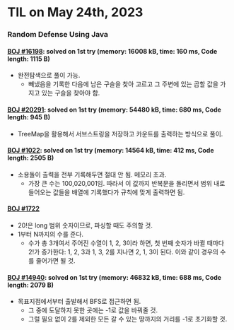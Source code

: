 # **TIL on May 24th, 2023**

### Random Defense Using Java
#### [BOJ #16198](../../../Problem%20Solving/boj/random%20defense/16198-05-24-2023.java): solved on 1st try (memory: 16008 kB, time: 160 ms, Code length: 1115 B)
* 완전탐색으로 풀이 가능.
  - 빼냈음을 기록한 다음에 남은 구슬을 찾아 고르고 그 주변에 있는 곱할 값을 가지고 있는 구슬을 찾아야 함.

#### [BOJ #20291](../../../Problem%20Solving/boj/random%20defense/20291-05-24-2023.java): solved on 1st try (memory: 54480 kB, time: 680 ms, Code length: 945 B)
* TreeMap을 활용해서 서브스트링을 저장하고 카운트를 출력하는 방식으로 풀이.

#### [BOJ #1022](../../../Problem%20Solving/boj/random%20defense/1022-05-24-2023.java): solved on 1st try (memory: 14564 kB, time: 412 ms, Code length: 2505 B)
* 소용돌이 출력을 전부 기록해두면 절대 안 됨. 메모리 초과.
  - 가장 큰 수는 100,020,001임. 따라서 이 값까지 반복문을 돌리면서 범위 내로 들어오는 값들을 배열에 기록했다가 규칙에 맞게 출력하면 됨.

#### [BOJ #1722](../../../Problem%20Solving/boj/random%20defense/1722-05-24-2023.java)
* 20!은 long 범위 숫자이므로, 파싱할 때도 주의할 것.
* 1부터 N까지의 수를 준다.
  - 수가 총 3개여서 주어진 수열이 1, 2, 3이라 하면, 첫 번째 숫자가 바뀔 때마다 2!가 증가한다: 1, 2, 3과 1, 3, 2를 지나면 2, 1, 3이 된다. 이와 같이 경우의 수를 줄어가면 될 것.

#### [BOJ #14940](../../../Problem%20Solving/boj/random%20defense/14940-05-24-2023.java): solved on 1st try (memory: 46832 kB, time: 688 ms, Code length: 2079 B)
* 목표지점에서부터 출발해서 BFS로 접근하면 됨.
  - 그 중에 도달하지 못한 곳에는 -1로 값을 바꿔줄 것.
  - 그럴 필요 없이 2를 제외한 모든 갈 수 있는 땅까지의 거리를 -1로 초기화할 것.